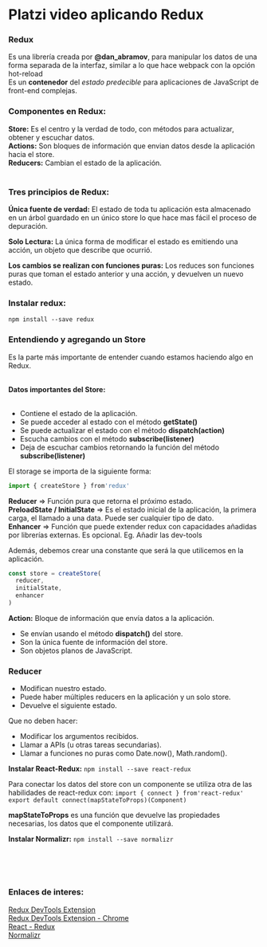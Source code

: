 # Platzi video aplicando Redux

### Redux

Es una librería creada por **@dan_abramov**, para manipular los datos de una forma separada de la interfaz, similar a lo que hace webpack con la opción hot-reload <br>
Es un **contenedor** del *estado predecible* para aplicaciones de JavaScript de front-end complejas. <br>


### Componentes en Redux:

**Store:** Es el centro y la verdad de todo, con métodos para actualizar, obtener y escuchar datos. <br>
**Actions:** Son bloques de información que envian datos desde la aplicación hacia el store. <br>
**Reducers:** Cambian el estado de la aplicación. <br> <br>


### Tres principios de Redux:

**Única fuente de verdad:** El estado de toda tu aplicación esta almacenado en un árbol guardado en un único store lo que hace mas fácil el proceso de depuración. <br>

**Solo Lectura:** La única forma de modificar el estado es emitiendo una acción, un objeto que describe que ocurrió. <br>

**Los cambios se realizan con funciones puras:** Los reduces son funciones puras que toman el estado anterior y una acción, y devuelven un nuevo estado. <br>


### Instalar redux:

`npm install --save redux`



### Entendiendo y agregando un Store
Es la parte más importante de entender cuando estamos haciendo algo en Redux. <br><br>


**Datos importantes del Store:** <br><br>

- Contiene el estado de la aplicación.
- Se puede acceder al estado con el método **getState()**
- Se puede actualizar el estado con el método **dispatch(action)**
- Escucha cambios con el método **subscribe(listener)**
- Deja de escuchar cambios retornando la función del método **subscribe(listener)**


El storage se importa de la siguiente forma: <br>
```javascript
import { createStore } from'redux'
```

**Reducer** => Función pura que retorna el próximo estado.<br>
**PreloadState / InitialState** => Es el estado inicial de la aplicación, la primera carga, el llamado a una data. Puede ser cualquier tipo de dato.<br>
**Enhancer** => Función que puede extender redux con capacidades añadidas por librerías externas. Es opcional. Eg. Añadir las dev-tools<br>

Además, debemos crear una constante que será la que utilicemos en la aplicación.
```javascript
const store = createStore(
  reducer,
  initialState,
  enhancer
)
```

**Action:** Bloque de información que envía datos a la aplicación.

- Se envían usando el método **dispatch()** del store.
- Son la única fuente de información del store.
- Son objetos planos de JavaScript.


### Reducer

- Modifican nuestro estado.
- Puede haber múltiples reducers en la aplicación y un solo store.
- Devuelve el siguiente estado.


Que no deben hacer: <br>

- Modificar los argumentos recibidos.
- Llamar a APIs (u otras tareas secundarias).
- Llamar a funciones no puras como Date.now(), Math.random().


**Instalar React-Redux:** `npm install --save react-redux`


Para conectar los datos del store con un componente se utiliza otra de las habilidades de react-redux con:
`import { connect } from'react-redux'` <br>
`export default connect(mapStateToProps)(Component)` <br>

**mapStateToProps** es una función que devuelve las propiedades necesarias, los datos que el componente utilizará. <br>

**Instalar Normalizr:** `npm install --save normalizr` <br>



<br><br><br>
### Enlaces de interes:

[Redux DevTools Extension](https://github.com/zalmoxisus/redux-devtools-extension) <br>
[Redux DevTools Extension - Chrome](https://chrome.google.com/webstore/detail/redux-devtools/lmhkpmbekcpmknklioeibfkpmmfibljd) <br>
[React - Redux](https://github.com/reduxjs/react-redux) <br>
[Normalizr](https://github.com/paularmstrong/normalizr) <br>


